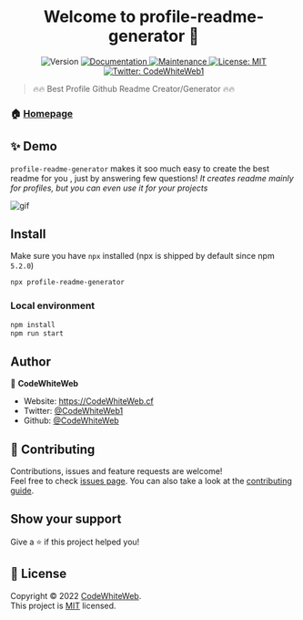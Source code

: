 <h1 align="center">Welcome to profile-readme-generator 👋</h1>
<p align="center">
  <img alt="Version" src="https://img.shields.io/badge/version-1.0.1-blue.svg?cacheSeconds=2592000&style=for-the-badge" />
  <a href="https://github.com/CodeWhiteWeb/profile-readme-generator#readme" target="_blank">
    <img alt="Documentation" src="https://img.shields.io/badge/documentation-yes-brightgreen.svg?style=for-the-badge" />
  </a>
  <a href="https://github.com/CodeWhiteWeb/profile-readme-generator/graphs/commit-activity" target="_blank">
    <img alt="Maintenance" src="https://img.shields.io/badge/Maintained%3F-yes-green.svg?style=for-the-badge" />
  </a>
  <a href="https://github.com/CodeWhiteWeb/profile-readme-generator/blob/main/LICENSE" target="_blank">
    <img alt="License: MIT" src="https://img.shields.io/github/license/CodeWhiteWeb/profile-readme-generator?style=for-the-badge" />
  </a>
  <br/>
  <a href="https://twitter.com/CodeWhiteWeb1" target="_blank">
    <img alt="Twitter: CodeWhiteWeb1" src="https://img.shields.io/twitter/follow/CodeWhiteWeb1.svg?style=social" />
  </a>
</p>

> 🔥🔥 Best Profile Github Readme Creator/Generator 🔥🔥 

### 🏠 [Homepage](https://github.com/CodeWhiteWeb/profile-readme-generator#readme)

## ✨ Demo
`profile-readme-generator` makes it soo much easy to create the best readme for you , just by answering few questions!
*It creates readme mainly for profiles, but you can even use it for your projects*

![gif](https://i.imgur.com/zBX8pgb.gif)

## Install

Make sure you have `npx` installed (npx is shipped by default since npm `5.2.0`)
```sh
npx profile-readme-generator
```
### Local environment
```sh
npm install
npm run start
```

## Author

👤 **CodeWhiteWeb**

* Website: https://CodeWhiteWeb.cf
* Twitter: [@CodeWhiteWeb1](https://twitter.com/CodeWhiteWeb1)
* Github: [@CodeWhiteWeb](https://github.com/CodeWhiteWeb)

## 🤝 Contributing

Contributions, issues and feature requests are welcome!<br />Feel free to check [issues page](https://github.com/CodeWhiteWeb/profile-readme-generator/issues). You can also take a look at the [contributing guide](https://github.com/CodeWhiteWeb/profile-readme-generator/blob/main/CONTRIBUTING.md).

## Show your support

Give a ⭐️ if this project helped you!

## 📝 License

Copyright © 2022 [CodeWhiteWeb](https://github.com/CodeWhiteWeb).<br />
This project is [MIT](https://github.com/CodeWhiteWeb/profile-readme-generator/blob/main/LICENSE) licensed.
